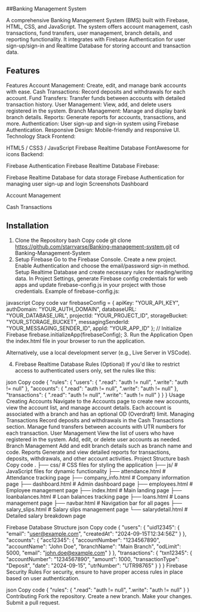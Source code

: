 
##Banking Management System

A comprehensive Banking Management System (BMS) built with Firebase, HTML, CSS, and JavaScript. The system offers account management, 
cash transactions, fund transfers, user management, branch details, and reporting functionality. 
It integrates with Firebase Authentication for user sign-up/sign-in and Realtime Database for storing account and transaction data.


## Features
Features
Account Management: Create, edit, and manage bank accounts with ease.
Cash Transactions: Record deposits and withdrawals for each account.
Fund Transfers: Transfer funds between accounts with detailed transaction history.
User Management: View, add, and delete users registered in the system.
Branch Management: Manage and display bank branch details.
Reports: Generate reports for accounts, transactions, and more.
Authentication: User sign-up and sign-in system using Firebase Authentication.
Responsive Design: Mobile-friendly and responsive UI.
Technology Stack
Frontend:

HTML5 / CSS3 / JavaScript
Firebase Realtime Database
FontAwesome for icons
Backend:

Firebase Authentication
Firebase Realtime Database
Firebase:

Firebase Realtime Database for data storage
Firebase Authentication for managing user sign-up and login
Screenshots
Dashboard

Account Management

Cash Transactions
## Installation

1. Clone the Repository
bash
Copy code
git clone https://github.com/starrvarse/Banking-management-system.git
cd Banking-Management-System
2. Setup Firebase
Go to the Firebase Console.
Create a new project.
Enable Authentication and choose the email/password sign-in method.
Setup Realtime Database and create necessary rules for reading/writing data.
In Project Settings, generate Firebase config credentials for web apps and update firebase-config.js in your project with those credentials.
Example of firebase-config.js:

javascript
Copy code
var firebaseConfig = {
    apiKey: "YOUR_API_KEY",
    authDomain: "YOUR_AUTH_DOMAIN",
    databaseURL: "YOUR_DATABASE_URL",
    projectId: "YOUR_PROJECT_ID",
    storageBucket: "YOUR_STORAGE_BUCKET",
    messagingSenderId: "YOUR_MESSAGING_SENDER_ID",
    appId: "YOUR_APP_ID"
};
// Initialize Firebase
firebase.initializeApp(firebaseConfig);
3. Run the Application
Open the index.html file in your browser to run the application.

Alternatively, use a local development server (e.g., Live Server in VSCode).

4. Firebase Realtime Database Rules (Optional)
If you'd like to restrict access to authenticated users only, set the rules like this:

json
Copy code
{
  "rules": {
    "users": {
      ".read": "auth != null",
      ".write": "auth != null"
    },
    "accounts": {
      ".read": "auth != null",
      ".write": "auth != null"
    },
    "transactions": {
      ".read": "auth != null",
      ".write": "auth != null"
    }
  }
}
Usage
Creating Accounts
Navigate to the Accounts page to create new accounts, view the account list, and manage account details.
Each account is associated with a branch and has an optional OD (Overdraft) limit.
Managing Transactions
Record deposits and withdrawals in the Cash Transactions section.
Manage fund transfers between accounts with UTR numbers for each transaction.
User Management
View the list of users who have registered in the system.
Add, edit, or delete user accounts as needed.
Branch Management
Add and edit branch details such as branch name and code.
Reports
Generate and view detailed reports for transactions, deposits, withdrawals, and other account activities.
Project Structure
bash
Copy code
.
├── css/                        # CSS files for styling the application
├── js/                         # JavaScript files for dynamic functionality
├── attendance.html             # Attendance tracking page
├── company_info.html           # Company information page
├── dashboard.html              # Admin dashboard page
├── employees.html              # Employee management page
├── index.html                  # Main landing page
├── loanbalances.html           # Loan balances tracking page
├── loans.html                  # Loans management page
├── navbar.html                 # Navigation bar for all pages
├── salary_slips.html           # Salary slips management page
└── salarydetail.html           # Detailed salary breakdown page

Firebase Database Structure
json
Copy code
{
  "users": {
    "uid12345": {
      "email": "user@example.com",
      "createdAt": "2024-09-15T12:34:56Z"
    }
  },
  "accounts": {
    "acc12345": {
      "accountNumber": "1234567890",
      "accountName": "John Doe",
      "branchName": "Main Branch",
      "odLimit": 5000,
      "email": "john.doe@example.com"
    }
  },
  "transactions": {
    "txn12345": {
      "accountNumber": "1234567890",
      "amount": 1000,
      "transactionType": "Deposit",
      "date": "2024-09-15",
      "utrNumber": "UTR98765"
    }
  }
}
Firebase Security Rules
For security, ensure to have proper access rules in place based on user authentication.

json
Copy code
{
  "rules": {
    ".read": "auth != null",
    ".write": "auth != null"
  }
}
Contributing
Fork the repository.
Create a new branch.
Make your changes.
Submit a pull request.
